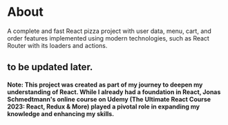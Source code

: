 # About

A complete and fast React pizza project with user data, menu, cart, and order features implemented using modern technologies, such as React Router with its loaders and actions.

## to be updated later.

#### Note: This project was created as part of my journey to deepen my understanding of React. While I already had a foundation in React, Jonas Schmedtmann's online course on Udemy (The Ultimate React Course 2023: React, Redux & More) played a pivotal role in expanding my knowledge and enhancing my skills.
